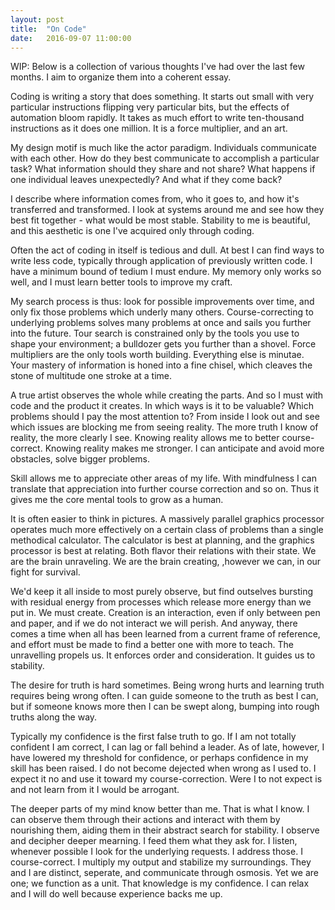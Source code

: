 ```yaml
---
layout: post
title:  "On Code"
date:   2016-09-07 11:00:00
---
```


WIP: Below is a collection of various thoughts I've had over the last few months. I aim to organize them into a coherent essay.

Coding is writing a story that does something. It starts out small with very particular instructions flipping very particular bits, but the effects of automation bloom rapidly. It takes as much effort to write ten-thousand instructions as it does one million. It is a force multiplier, and an art.

My design motif is much like the actor paradigm. Individuals communicate with each other. How do they best communicate to accomplish a particular task? What information should they share and not share? What happens if one individual leaves unexpectedly? And what if they come back?

I describe where information comes from, who it goes to, and how it's transferred and transformed. I look at systems around me and see how they best fit together - what would be most stable. Stability to me is beautiful, and this aesthetic is one I've acquired only through coding.

Often the act of coding in itself is tedious and dull. At best I can find ways to write less code, typically through application of previously written code. I have a minimum bound of tedium I must endure. My memory only works so well, and I must learn better tools to improve my craft. 

My search process is thus: look for possible improvements over time, and only fix those problems which underly many others. Course-correcting to underlying problems solves many problems at once and sails you further into the future. Tour search is constrained only by the tools you use to shape your environment; a bulldozer gets you further than a shovel. Force multipliers are the only tools worth building. Everything else is minutae. Your mastery of information is honed into a fine chisel, which cleaves the stone of multitude one stroke at a time.

A true artist observes the whole while creating the parts. And so I must with code and the product it creates. In which ways is it to be valuable? Which problems should I pay the most attention to? From inside I look out and see which issues are blocking me from seeing reality. The more truth I know of reality, the more clearly I see. Knowing reality allows me to better course-correct. Knowing reality makes me stronger. I can anticipate and avoid more obstacles, solve bigger problems.

Skill allows me to appreciate other areas of my life. With mindfulness I can translate that appreciation into further course correction and so on. Thus it gives me the core mental tools to grow as a human.

It is often easier to think in pictures. A massively parallel graphics processor operates much more effectively on a certain class of problems than a single methodical calculator. The calculator is best at planning, and the graphics processor is best at relating. Both flavor their relations with their state. We are the brain unraveling. We are the brain creating, ,however we can, in our fight for survival.

We'd keep it all inside to most purely observe, but find outselves bursting with residual energy from processes which release more energy than we put in. We must create. Creation is an interaction, even if only between pen and paper, and if we do not interact we will perish. And anyway, there comes a time when all has been learned from a current frame of reference, and effort must be made to find a better one with more to teach. The unravelling propels us. It enforces order and consideration. It guides us to stability.

The desire for truth is hard sometimes. Being wrong hurts and learning truth requires being wrong often. I can guide someone to the truth as best I can, but if someone knows more then I can be swept along, bumping into rough truths along the way.

Typically my confidence is the first false truth to go. If I am not totally confident I am correct, I can lag or fall behind a leader. As of late, however, I have lowered my threshold for confidence, or perhaps confidence in my skill has been raised. I do not become dejected when wrong as I used to. I expect it no and use it toward my course-correction. Were I to not expect is and not learn from it I would be arrogant.

The deeper parts of my mind know better than me. That is what I know. I can observe them through their actions and interact with them by nourishing them, aiding them in their abstract search for stability. I observe and decipher deeper mearning. I feed them what they ask for. I listen, whenever possible I look for the underlying requests. I address those. I course-correct. I multiply my output and stabilize my surroundings. They and I are distinct, seperate, and communicate through osmosis. Yet we are one; we function as a unit. That knowledge is my confidence. I can relax and I will do well because experience backs me up.
